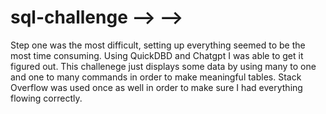 # sql-challenge --> -->
Step one was the most difficult, setting up everything seemed to be the most time consuming. 
Using QuickDBD and Chatgpt I was able to get it figured out. 
This challenege just displays some data by using many to one and one to many commands in order to make meaningful tables. 
Stack Overflow was used once as well in order to make sure I had everything flowing correctly. 